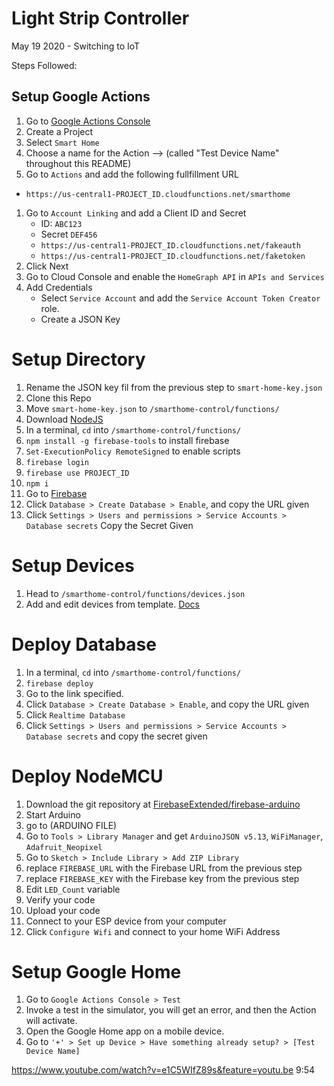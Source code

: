 # Light Strip Controller
May 19 2020 - Switching to IoT

Steps Followed:


## Setup Google Actions
1. Go to [Google Actions Console](console.actions.google.com)
1. Create a Project
1. Select `Smart Home`
1. Choose a name for the Action --> (called "Test Device Name" throughout this README)
1. Go to `Actions` and add the following fullfillment URL
 - `https://us-central1-PROJECT_ID.cloudfunctions.net/smarthome`
1. Go to `Account Linking` and add a Client ID and Secret
    - ID: `ABC123`
    - Secret `DEF456`
    - `https://us-central1-PROJECT_ID.cloudfunctions.net/fakeauth`
    - `https://us-central1-PROJECT_ID.cloudfunctions.net/faketoken`
1. Click Next
1. Go to Cloud Console and enable the `HomeGraph API` in `APIs and Services`
1. Add Credentials
    - Select `Service Account` and add the `Service Account Token Creator` role.
    - Create a JSON Key


# Setup Directory
1. Rename the JSON key fil from the previous step to `smart-home-key.json`
2. Clone this Repo
1. Move `smart-home-key.json` to `/smarthome-control/functions/`
1. Download [NodeJS](https://nodejs.org/en/)
1. In a terminal, `cd` into `/smarthome-control/functions/`
1. `npm install -g firebase-tools` to install firebase
1. `Set-ExecutionPolicy RemoteSigned` to enable scripts
1. `firebase login`
1. `firebase use PROJECT_ID`
1. `npm i`
1. Go to [Firebase](console.firebase.google.com)
1. Click `Database > Create Database > Enable`, and copy the URL given
1. Click `Settings > Users and permissions > Service Accounts > Database secrets` Copy the Secret Given

# Setup Devices
1. Head to `/smarthome-control/functions/devices.json` 
1. Add and edit devices from template. [Docs](https://developers.google.com/assistant/smarthome/guides)

# Deploy Database
1. In a terminal, `cd` into `/smarthome-control/functions/`
1. `firebase deploy`
1. Go to the link specified.
1. Click `Database > Create Database > Enable`, and copy the URL given
1. Click `Realtime Database`
1. Click `Settings > Users and permissions > Service Accounts > Database secrets` and copy the secret given

# Deploy NodeMCU
1. Download the git repository at [FirebaseExtended/firebase-arduino](https://github.com/FirebaseExtended/firebase-arduino )
1. Start Arduino
1. go to (ARDUINO FILE)
1. Go to `Tools > Library Manager` and get `ArduinoJSON v5.13`, `WiFiManager`, `Adafruit_Neopixel`
1. Go to `Sketch > Include Library > Add ZIP Library`
1. replace `FIREBASE_URL` with the Firebase URL from the previous step
1. replace `FIREBASE_KEY` with the Firebase key from the previous step
1. Edit `LED_Count` variable
1. Verify your code
1. Upload your code
1. Connect to your ESP device from your computer
1. Click `Configure Wifi` and connect to your home WiFi Address

# Setup Google Home
1. Go to `Google Actions Console > Test`
1. Invoke a test in the simulator, you will get an error, and then the Action will activate.
1. Open the Google Home app on a mobile device.
1. Go to `'+' > Set up Device > Have something already setup? > [Test Device Name]`


https://www.youtube.com/watch?v=e1C5WIfZ89s&feature=youtu.be 9:54
